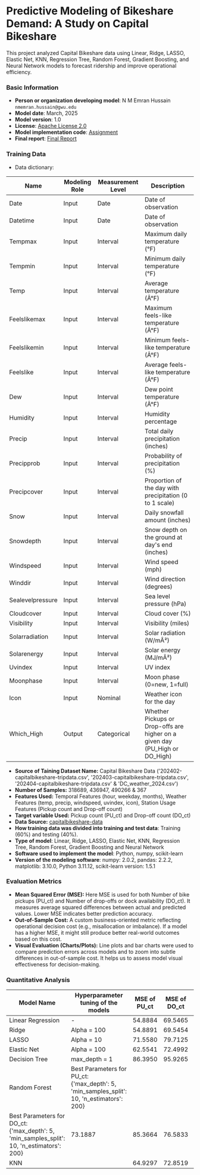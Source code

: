 # Predictive Modeling of Bikeshare Demand: A Study on Capital Bikeshare
This project analyzed Capital Bikeshare data using Linear, Ridge, LASSO, Elastic Net, KNN, Regression Tree, Random Forest, Gradient Boosting, and Neural Network models to forecast ridership and improve operational efficiency.

### Basic Information

* **Person or organization developing model**: N M Emran Hussain `nmemran.hussain@gwu.edu`
* **Model date**: March, 2025
* **Model version**: 1.0 
* **License**: [Apache License 2.0](https://github.com/nmemranhussain/RML_A_1_Group_11/blob/main/LICENSE)
* **Model implementation code**: [Assignment](https://github.com/nmemranhussain/6315_A_3/blob/main/6315_A_3_final.ipynb)
* **Final report**: [Final Report](https://github.com/nmemranhussain/6315_A_3/blob/main/6315_A_3_final_report.pdf)

### Training Data

* Data dictionary: 

| Name | Modeling Role | Measurement Level| Description |
|------|---------------|------------------|-------------|
| Date	| Input	| Date	| Date of observation |
| Datetime |	Input	| Date	| Date of observation |
| Tempmax	| Input	|Interval	|Maximum daily temperature (°F) |
| Tempmin	| Input	| Interval	| Minimum daily temperature (°F) |
| Temp	| Input	| Interval	| Average temperature (Â°F) |
| Feelslikemax	| Input	| Interval	| Maximum feels-like temperature (Â°F) |
| Feelslikemin	| Input	| Interval	| Minimum feels-like temperature (Â°F) |
| Feelslike	| Input	| Interval	| Average feels-like temperature (Â°F) |
| Dew	| Input	| Interval	| Dew point temperature (Â°F) |
| Humidity	| Input	| Interval	| Humidity percentage |
| Precip	| Input	| Interval	| Total daily precipitation (inches) |
| Precipprob	| Input	 | Interval	| Probability of precipitation (%) |
| Precipcover	| Input	| Interval	| Proportion of the day with precipitation (0 to 1 scale) |
| Snow	| Input	| Interval	| Daily snowfall amount (inches) |
| Snowdepth	| Input	| Interval	| Snow depth on the ground at day's end (inches) |
| Windspeed	| Input	| Interval	| Wind speed (mph) |
| Winddir	| Input	| Interval	| Wind direction (degrees) |
| Sealevelpressure	| Input	| Interval	| Sea level pressure (hPa) |
| Cloudcover	| Input	| Interval	| Cloud cover (%) |
| Visibility	| Input	| Interval	| Visibility (miles) |
| Solarradiation	| Input	| Interval	| Solar radiation (W/mÂ²) |
| Solarenergy	| Input	| Interval	| Solar energy (MJ/mÂ²) |
| Uvindex	| Input	| Interval	| UV index |
| Moonphase	| Input	| Interval	| Moon phase (0=new, 1=full) |
| Icon	| Input	| Nominal	| Weather icon for the day |
| Which_High | Output | Categorical | Whether Pickups or Drop-offs are higher on a given day (PU_High or DO_High) |

- **Source of Taining Dataset Name:** Capital Bikeshare Data ('202402-capitalbikeshare-tripdata.csv', '202403-capitalbikeshare-tripdata.csv', '202404-capitalbikeshare-tripdata.csv' & 'DC_weather_2024.csv')  
- **Number of Samples:** 318689, 436947, 490266 & 367  
- **Features Used:** Temporal Features (hour, weekday, months), Weather Features (temp, precip, windspeed, uvindex, icon), Station Usage Features (Pickup count and Drop-off count)
- **Target variable Used:** Pickup count (PU_ct) and Drop-off count (DO_ct)
- **Data Source:** [capitalbikeshare-data](https://s3.amazonaws.com/capitalbikeshare-data/index.html)
- **How training data was divided into training and test data**: Training (60%) and testing (40%).
- **Type of model**: Linear, Ridge, LASSO, Elastic Net, KNN, Regression Tree, Random Forest, Gradient Boosting and Neural Network
- **Software used to implement the model**: Python, numpy, scikit-learn
- **Version of the modeling software**: numpy: 2.0.2, pandas: 2.2.2, matplotlib: 3.10.0, Python 3.11.12, scikit-learn version: 1.5.1

### Evaluation Metrics

- **Mean Squared Error (MSE):** Here MSE is used for both Number of bike pickups (PU_ct) and Number of drop-offs or dock availability (DO_ct). It measures average squared differences between actual and predicted values. Lower MSE indicates better prediction accuracy.
- **Out-of-Sample Cost:** A custom business-oriented metric reflecting operational decision cost (e.g., misallocation or imbalance). If a model has a higher MSE, it might still produce better real-world outcomes based on this cost.
- **Visual Evaluation (Charts/Plots):** Line plots and bar charts were used to compare prediction errors across models and to zoom into subtle differences in out-of-sample cost. It helps us to assess model visual effectiveness for decision-making.

### Quantitative Analysis

| Model Name | Hyperparameter tuning of the models | MSE of PU_ct | MSE of DO_ct | Out-of-sample-cost |
|------------|------------------------------------|---------------|-------------|--------------------|
| Linear Regression | - | 54.8884 | 69.5465 | 76.6389 |
| Ridge | Alpha = 100 | 54.8891 | 69.5454 | 76.6389 |
| LASSO | Alpha =  10 | 71.5580 | 79.7125 | 76.6389 |
| Elastic Net | Alpha = 100 | 62.5541 | 72.4992 | 76.6389 |
| Decision Tree | max_depth = 1 | 86.3950 | 95.9265 | 76.6389 |
| Random Forest |  Best Parameters for PU_ct: {'max_depth': 5, 'min_samples_split': 10, 'n_estimators': 200}
Best Parameters for DO_ct: {'max_depth': 5, 'min_samples_split': 10, 'n_estimators': 200} | 73.1887 | 85.3664 | 76.5833 |
| KNN |  | 64.9297 | 72.8519 | 76.6389










